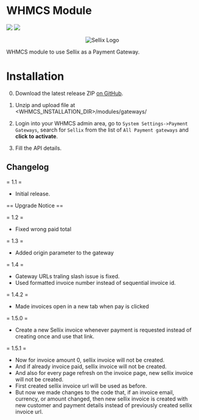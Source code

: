 # WHMCS Module

![](https://img.shields.io/badge/Sellix-WHMCS-blueviolet) ![](https://img.shields.io/badge/Version-v1.0.0-green)

<p align="center">
  <img src="https://cdn.sellix.io/static/previews/woocommerce.jpeg" alt="Sellix Logo"/>
</p>

WHMCS module to use Sellix as a Payment Gateway.

# Installation

0. Download the latest release ZIP [on GitHub](https://github.com/Sellix/whmcs/releases).

1. Unzip and upload file at <WHMCS_INSTALLATION_DIR>/modules/gateways/

2. Login into your WHMCS admin area, go to `System Settings->Payment Gateways`, search for `Sellix` from the list of `All Payment gateways` and **click to activate**.

3. Fill the API details.

## Changelog

= 1.1 =
* Initial release.

== Upgrade Notice ==

= 1.2 =
- Fixed wrong paid total

= 1.3 =
- Added origin parameter to the gateway

= 1.4 =
- Gateway URLs traling slash issue is fixed.
- Used formatted invoice number instead of sequential invoice id.

= 1.4.2 =
- Made invoices open in a new tab when pay is clicked

= 1.5.0 =
- Create a new Sellix invoice whenever payment is requested instead of creating once and use that link.

= 1.5.1 =
- Now for invoice amount 0, sellix invoice will not be created.
- And if already invoice paid, sellix invoice will not be created.
- And also for every page refresh on the invoice page, new sellix invoice will not be created.
- First created sellix invoice url will be used as before.
- But now we made changes to the code that, if an invoice email, currency, or amount changed, then new sellix invoice is created with new customer and payment details instead of previously created sellix invoice url.
